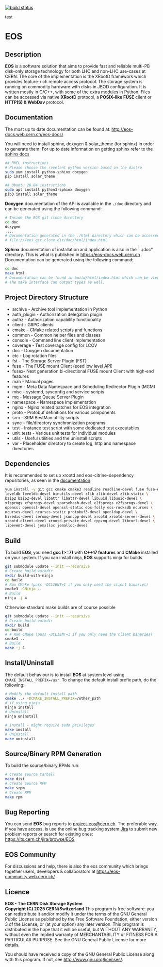[![build status](https://gitlab.cern.ch/dss/eos/badges/master/build.svg)](https://gitlab.cern.ch/dss/eos/commits/master)

test

# EOS

## Description

**EOS** is a software solution that aims to provide fast and reliable multi-PB
disk-only storage technology for both LHC and non-LHC use-cases at CERN. The
core of the implementation is the XRootD framework which provides feature-rich
remote access protocol. The storage system is running on commodity hardware
with disks in JBOD configuration. It is written mostly in C/C++, with some of
the extra modules in Python. Files can be accessed via native **XRootD**
protocol, a **POSIX-like FUSE** client or **HTTP(S) & WebDav** protocol.

## Documentation

The most up to date documentation can be found at:
http://eos-docs.web.cern.ch/eos-docs/

You will need to install sphinx, doxygen & solar_theme (for sphinx) in order to
generate them. For up to date information on getting sphinx refer to the [sphinx
docs](https://www.sphinx-doc.org/en/master/usage/installation.html)

```bash
## RHEL instructions
# Please choose the revelant python version based on the distro
sudo yum install python-sphinx doxygen
pip install solar_theme

## Ubuntu 20.04 instructions
sudo apt install python3-sphinx doxygen
pip3 install solar_theme
```

**Doxygen** documentation of the API is available in the ``./doc`` directory
 and can be generated using the following command:

```bash
# Inside the EOS git clone directory
cd doc
doxygen
....
# Documentation generated in the ./html directory which can be accessed using any browser
# file:///eos_git_clone_dir/doc/html/index.html
```

**Sphinx** documentation of installation and application is also in the ``./doc'' directory.
This is what is published in https://eos-docs.web.cern.ch .
Documentation can be generated using the following command:
```bash
cd doc
make html
# Documentation can be found in build/html/index.html which can be viewed in a browser
# The make interface can output types as well.

```

## Project Directory Structure

* archive - Archive tool implementation in Python
* auth_plugin - Authorization delegation plugin
* authz - Authorization capability functionality
* client - GRPC clients
* cmake - CMake related scripts and functions
* common - Common helper files and classes
* console - Command line client implementation
* coverage - Test coverage config for LCOV
* doc - Doxygen documentation
* etc - Log rotation files
* fst - The Storage Server Plugin (FST)
* fuse - The FUSE mount Client (eosd low level API)
* fusex- Next generation bi-directional FUSE mount Client with high-end features
* man - Manual pages
* mgm - Meta Data Namespace and Scheduling Redirector Plugin (MGM)
* misc - systemd, sysconfig and service scripts
* mq - Message Queue Server Plugin
* namespace - Namespace Implementation
* nginx - Nginx related patches for EOS integration
* proto - Protobuf definitions for various components
* srm - SRM BestMan utility scripts
* sync - file/directory synchronization programs
* test - Instance test script with some dedicated test executables
* unit_tests - Various unit tests for individual modules
* utils - Useful utilities and the uninstall scripts
* var - Placeholder directory to create log, http and namespace directories

## Dependencies

It is recommended to set up xrootd and eos-citrine-dependency repositories,
as seen in the [documentation][1].

```bash
yum install -y git gcc cmake cmake3 readline readline-devel fuse fuse-devel \
leveldb leveldb-devel binutils-devel zlib zlib-devel zlib-static \
bzip2 bzip2-devel libattr libattr-devel libuuid libuuid-devel \
xfsprogs xfsprogs-devel sparsehash-devel e2fsprogs e2fsprogs-devel \
openssl openssl-devel openssl-static eos-folly eos-rocksdb ncurses \
ncurses-devel ncurses-static protobuf3-devel openldap-devel \
hiredis-devel zeromq-devel jsoncpp-devel xrootd xrootd-server-devel \
xrootd-client-devel xrootd-private-devel cppzmq-devel libcurl-devel \
libevent-devel jemalloc jemalloc-devel
```

## Build

To build **EOS**, you need **gcc (>=7)** with **C++17 features** and **CMake**
installed on your system. If you can install ninja, **EOS** supports ninja for builds.

```bash
git submodule update --init --recursive
# Create build workdir
mkdir build-with-ninja
cd build
# Run CMake (pass -DCLIENT=1 if you only need the client binaries)
cmake3 -GNinja ..
# Build
ninja -j 4
```

Otherwise standard make builds are of course possible

```bash
git submodule update --init --recursive
# Create build workdir
mkdir build
cd build
# # Run CMake (pass -DCLIENT=1 if you only need the client binaries)
cmake3 ..
# Build
make -j 4
```

## Install/Uninstall

The default behaviour is to install **EOS** at system level using `CMAKE_INSTALL_PREFIX=/usr`.
To change the default install prefix path, do the following:

```bash
# Modify the default install path
cmake ../ -DCMAKE_INSTALL_PREFIX=/other_path
# if using ninja
ninja install
# Uninstall
ninja uninstall

# Install - might require sudo privileges
make install
# Uninstall
make uninstall
```

## Source/Binary RPM Generation

To build the source/binary RPMs run:

```bash
# Create source tarball
make dist
# Create Source RPM
make srpm
# Create RPM
make rpm
```

## Bug Reporting

You can send **EOS** bug reports to <project-eos@cern.ch>. 
The preferable way, if you have access, is use the online bug tracking 
system [Jira][2] to submit new problem reports or search for existing ones: 
https://its.cern.ch/jira/browse/EOS

## EOS Community

For discussions and help, there is also the eos community which brings together
users, developers & collaborators at https://eos-community.web.cern.ch/

## Licence

**EOS - The CERN Disk Storage System**  
**Copyright (C) 2025 CERN/Switzerland**
This program is free software: you can redistribute it and/or modify it under
the terms of the GNU General Public License as published by the Free Software
Foundation, either version 3 of the License, or (at your option) any later
version. This program is distributed in the hope that it will be useful,
but WITHOUT ANY WARRANTY, without even the implied warranty of MERCHANTABILITY
or FITNESS FOR A PARTICULAR PURPOSE. See the GNU General Public License for more
details.

You should have received a copy of the GNU General Public License
along with this program.  If not, see <http://www.gnu.org/licenses/>.

[1]: http://eos-docs.web.cern.ch/eos-docs/quickstart/setup_repo.html#eos-base-setup-repos
[2]: https://its.cern.ch/jira/secure/Dashboard.jspa
